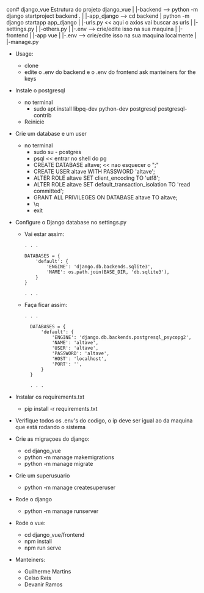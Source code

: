 con# django_vue
    Estrutura do projeto
        django_vue
            |
            |-backend --> python -m django startproject backend .
            |   |-app_django --> cd backend | python -m django startapp app_django
            |   |-urls.py << aqui o axios vai buscar as urls
            |   |-settings.py
            |   |-others.py
            |   |-.env --> crie/edite isso na sua maquina
            |
            |-frontend
            |   |-app vue
            |      |-.env --> crie/edite isso na sua maquina localmente
            |
            |-manage.py
    
* Usage:
    - clone
    - edite o .env do backend e o .env do frontend ask manteiners for the keys
* Instale o postgresql
    - no terminal
      * sudo apt install libpq-dev python-dev postgresql postgresql-contrib
    - Reinicie    
* Crie um database e um user
    - no terminal
      * sudo su - postgres
      * psql  << entrar no shell do pg
      * CREATE DATABASE altave;  << nao esquecer o ";"
      * CREATE USER  altave WITH PASSWORD 'altave';
      * ALTER ROLE altave SET client_encoding TO 'utf8';
      * ALTER ROLE altave SET default_transaction_isolation TO 'read committed';
      * GRANT ALL PRIVILEGES ON DATABASE altave TO altave;
      * \q
      * exit
  
* Configure o Django database no settings.py
    - Vai estar assim:
      
          . . .
          
          DATABASES = {
              'default': {
                  'ENGINE': 'django.db.backends.sqlite3',
                  'NAME': os.path.join(BASE_DIR, 'db.sqlite3'),
              }
          }
          
          . . .
    - Faça ficar assim:
      
          . . .
            
            DATABASES = {
                'default': {
                    'ENGINE': 'django.db.backends.postgresql_psycopg2',
                    'NAME': 'altave',
                    'USER': 'altave',
                    'PASSWORD': 'altave',
                    'HOST': 'localhost',
                    'PORT': '',
                }
            }
            
            . . .

* Instalar os requirements.txt 
    - pip install -r requirements.txt

* Verifique todos os .env's do codigo, o ip deve ser igual ao da maquina que está rodando o sistema

* Crie as migraçoes do django:
    - cd django_vue 
    - python -m manage makemigrations
    - python -m manage migrate

* Crie um superusuario
    - python -m manage createsuperuser

* Rode o django
  - python -m manage runserver

* Rode o vue:
  - cd django_vue/frontend
  - npm install  
  - npm run serve
    
* Manteiners:
    - Guilherme Martins
    - Celso Reis
    - Devanir Ramos